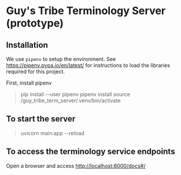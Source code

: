 # Guy's Tribe Terminology Server (prototype)

## Installation

We use ```pipenv``` to setup the environment. See https://pipenv.pypa.io/en/latest/ for instructions to load the libraries required for this project.

First, install pipenv
> pip install --user pipenv
> pipenv install
> source <your working directory>/guy_tribe_term_server/.venv/bin/activate

## To start the server
> uvicorn main:app --reload

## To access the terminology service endpoints
Open a browser and access [http://localhost:8000/docs#/](http://tbook.local:8000/docs#/)